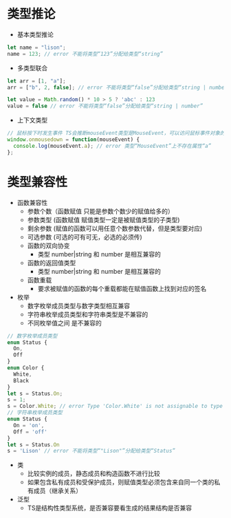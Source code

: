 # 类型推论

- 基本类型推论
```typescript
let name = "lison";
name = 123; // error 不能将类型“123”分配给类型“string”
```
- 多类型联合
```typescript
let arr = [1, "a"];
arr = ["b", 2, false]; // error 不能将类型“false”分配给类型“string | number”

let value = Math.random() * 10 > 5 ? 'abc' : 123
value = false // error 不能将类型“false”分配给类型“string | number”
```
- 上下文类型
```typescript
// 鼠标按下时发生事件 TS会推断mouseEvent类型是MouseEvent，可以访问鼠标事件对象的所有属性和方法
window.onmousedown = function(mouseEvent) {
  console.log(mouseEvent.a); // error 类型“MouseEvent”上不存在属性“a”
};

```

# 类型兼容性
- 函数兼容性
  - 参数个数（函数赋值 只能是参数个数少的赋值给多的）
  - 参数类型 (函数赋值 赋值类型一定是被赋值类型的子类型)
  - 剩余参数 (赋值的函数可以用任意个数参数代替，但是类型要对应)
  - 可选参数 (可选的可有可无，必选的必须传)
  - 函数的双向协变
    - 类型 number|string 和 number 是相互兼容的
  - 函数的返回值类型
    - 类型 number|string 和 number 是相互兼容的
  - 函数重载
    - 要求被赋值的函数的每个重载都能在赋值函数上找到对应的签名
- 枚举
  - 数字枚举成员类型与数字类型相互兼容
  - 字符串枚举成员类型和字符串类型是不兼容的
  - 不同枚举值之间 是不兼容的
```typescript
// 数字枚举成员类型
enum Status {
  On,
  Off
}
enum Color {
  White,
  Black
}
let s = Status.On;
s = 1;
s = Color.White; // error Type 'Color.White' is not assignable to type 'Status'
// 字符串枚举成员类型
enum Status {
  On = 'on',
  Off = 'off'
}
let s = Status.On
s = 'Lison' // error 不能将类型“"Lison"”分配给类型“Status”
```
- 类
  - 比较实例的成员，静态成员和构造函数不进行比较
  - 如果包含私有成员和受保护成员，则赋值类型必须包含来自同一个类的私有成员（继承关系）
- 泛型
  - TS是结构性类型系统，是否兼容要看生成的结果结构是否兼容
